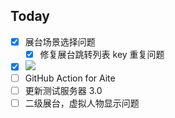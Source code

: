 ## Today

- [x] 展台场景选择问题
	- [x] 修复展台跳转列表 key 重复问题
- [x] ![](Pasted%20image%2020240312134155.png)
- [ ] GitHub Action for Aite
- [ ] 更新测试服务器 3.0
- [ ] 二级展台，虚拟人物显示问题